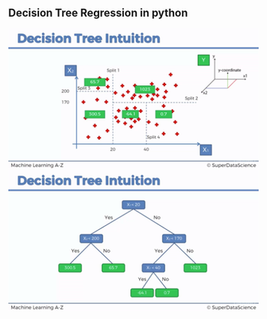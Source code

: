 ## Decision Tree Regression in python
![picture](img/Intiution_1.png)
![picture](img/Intiution_2.png)
